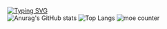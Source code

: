 [![Typing SVG](https://readme-typing-svg.demolab.com?color=50BCDF&lines=안녕하새요한비입니다저에멋진프로필을눌러주셔서감사하빈다)](https://git.io/typing-svg)  
![Anurag's GitHub stats](https://github-readme-stats.vercel.app/api?username=birowsi&show_icons=true&theme=radical) ![Top Langs](https://github-readme-stats.vercel.app/api/top-langs/?username=birowsi)
![moe counter](https://moe-counter.glitch.me/get/@birowsi)
